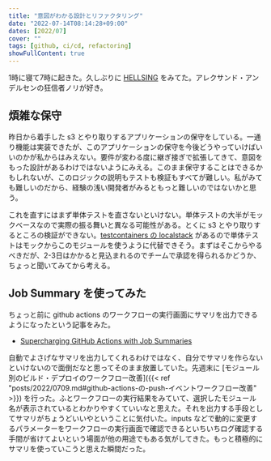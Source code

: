 ```yaml
---
title: "意図がわかる設計とリファクタリング"
date: "2022-07-14T08:14:28+09:00"
dates: [2022/07]
cover: ""
tags: [github, ci/cd, refactoring]
showFullContent: true
---
```


1時に寝て7時に起きた。久しぶりに [HELLSING](https://www.nbcuni.co.jp/rondorobe/anime/hellsing/) をみてた。アレクサンド・アンデルセンの狂信者ノリが好き。

## 煩雑な保守

昨日から着手した s3 とやり取りするアプリケーションの保守をしている。一通り機能は実装できたが、このアプリケーションの保守を今後どうやっていけばいいのかが私からはみえない。要件が変わる度に継ぎ接ぎで拡張してきて、意図をもった設計があるわけではないようにみえる。このまま保守することはできるかもしれないが、このロジックの説明もテストも検証もすべてが難しい。私がみても難しいのだから、経験の浅い開発者がみるともっと難しいのではないかと思う。

これを直すにはまず単体テストを直さないといけない。単体テストの大半がモックベースなので実際の振る舞いと異なる可能性がある。とくに s3 とやり取りするところの検証ができない。[testcontainers の localstack](https://www.testcontainers.org/modules/localstack/) があるので単体テストはモックからこのモジュールを使うように代替できそう。まずはそこからやるべきだが、2-3日はかかると見込まれるのでチームで承認を得られるかどうか、ちょっと聞いてみてから考える。

## Job Summary を使ってみた

ちょっと前に github actions のワークフローの実行画面にサマリを出力できるようになったという記事をみた。

* [Supercharging GitHub Actions with Job Summaries](https://github.blog/2022-05-09-supercharging-github-actions-with-job-summaries/)

自動でよさげなサマリを出力してくれるわけではなく、自分でサマリを作らないといけないので面倒だなと思ってそのまま放置していた。先週末に [モジュール別のビルド・デプロイのワークフロー改善]({{< ref "posts/2022/0709.md#github-actions-の-push-イベントワークフロー改善" >}}) を行った。ふとワークフローの実行結果をみていて、選択したモジュール名が表示されているとわかりやすくていいなと思えた。それを出力する手段としてサマリがちょうどいいやということに気付いた。inputs などで動的に変更するパラメーターをワークフローの実行画面で確認できるといちいちログ確認する手間が省けてよいという場面が他の用途でもある気がしてきた。もっと積極的にサマリを使っていこうと思えた瞬間だった。
